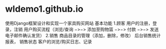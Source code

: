 # wldemo1.github.io

使用Django框架设计和实现一个家具购买网站
基本功能
1.顾客
用户的注册，登录，注销
用户购买流程（浏览/查询 −>−> 添加至购物篮 −>−> 付款 −>−> 发送电子邮件确认发货）
2.销售
商品目录的管理（添加，删除，修改）
后台销售统计报表， 销售状态
客户的浏览/购买日志、记录

